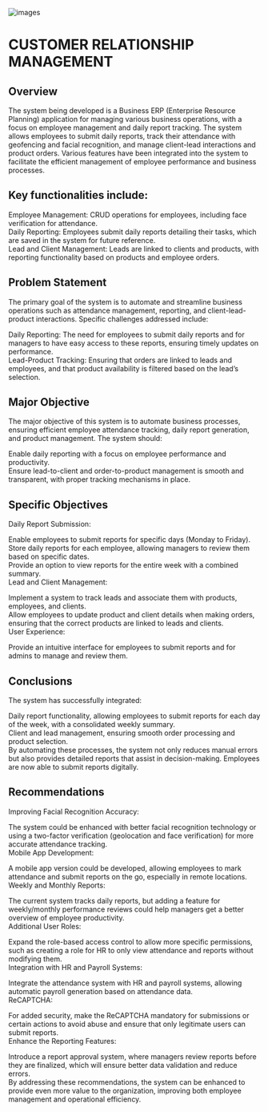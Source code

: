 ![images](https://github.com/user-attachments/assets/f351e6a9-ed62-4218-b9af-2cd66f5e6282)
</br>
# CUSTOMER RELATIONSHIP MANAGEMENT </br>
## Overview </br>
The system being developed is a Business ERP (Enterprise Resource Planning) application for managing various business operations, with a focus on employee management and daily report tracking. The system allows employees to submit daily reports, track their attendance with geofencing and facial recognition, and manage client-lead interactions and product orders. Various features have been integrated into the system to facilitate the efficient management of employee performance and business processes. </br>

## Key functionalities include: </br>

Employee Management: CRUD operations for employees, including face verification for attendance. </br>
Daily Reporting: Employees submit daily reports detailing their tasks, which are saved in the system for future reference. </br>
Lead and Client Management: Leads are linked to clients and products, with reporting functionality based on products and employee orders. </br>

## Problem Statement </br>
The primary goal of the system is to automate and streamline business operations such as attendance management, reporting, and client-lead-product interactions. Specific challenges addressed include: </br>

Daily Reporting: The need for employees to submit daily reports and for managers to have easy access to these reports, ensuring timely updates on performance. </br>
Lead-Product Tracking: Ensuring that orders are linked to leads and employees, and that product availability is filtered based on the lead’s selection. </br>

## Major Objective </br>
The major objective of this system is to automate business processes, ensuring efficient employee attendance tracking, daily report generation, and product management. The system should: </br>

Enable daily reporting with a focus on employee performance and productivity. </br>
Ensure lead-to-client and order-to-product management is smooth and transparent, with proper tracking mechanisms in place. </br>

## Specific Objectives </br>
Daily Report Submission: </br>

Enable employees to submit reports for specific days (Monday to Friday). </br>
Store daily reports for each employee, allowing managers to review them based on specific dates. </br>
Provide an option to view reports for the entire week with a combined summary. </br>
Lead and Client Management: </br>

Implement a system to track leads and associate them with products, employees, and clients. </br>
Allow employees to update product and client details when making orders, ensuring that the correct products are linked to leads and clients. </br>
User Experience: </br>

Provide an intuitive interface for employees to submit reports and for admins to manage and review them. </br>

## Conclusions </br>
The system has successfully integrated: </br>

Daily report functionality, allowing employees to submit reports for each day of the week, with a consolidated weekly summary. </br>
Client and lead management, ensuring smooth order processing and product selection. </br>
By automating these processes, the system not only reduces manual errors but also provides detailed reports that assist in decision-making. Employees are now able to submit reports digitally. </br>

## Recommendations </br>
Improving Facial Recognition Accuracy: </br>

The system could be enhanced with better facial recognition technology or using a two-factor verification (geolocation and face verification) for more accurate attendance tracking. </br>
Mobile App Development: </br>

A mobile app version could be developed, allowing employees to mark attendance and submit reports on the go, especially in remote locations. </br>
Weekly and Monthly Reports: </br>

The current system tracks daily reports, but adding a feature for weekly/monthly performance reviews could help managers get a better overview of employee productivity. </br>
Additional User Roles: </br>

Expand the role-based access control to allow more specific permissions, such as creating a role for HR to only view attendance and reports without modifying them. </br>
Integration with HR and Payroll Systems: </br>

Integrate the attendance system with HR and payroll systems, allowing automatic payroll generation based on attendance data. </br>
ReCAPTCHA: </br>

For added security, make the ReCAPTCHA mandatory for submissions or certain actions to avoid abuse and ensure that only legitimate users can submit reports. </br>
Enhance the Reporting Features: </br>

Introduce a report approval system, where managers review reports before they are finalized, which will ensure better data validation and reduce errors. </br>
By addressing these recommendations, the system can be enhanced to provide even more value to the organization, improving both employee management and operational efficiency.
